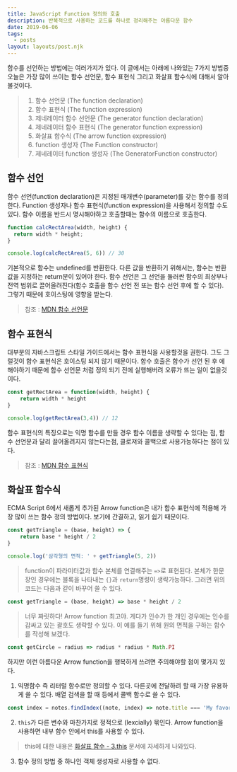 ```yaml
---
title: JavaScript Function 정의와 호출
description: 반복적으로 사용하는 코드를 하나로 정리해주는 아름다운 함수
date: 2019-06-06
tags:
  - posts
layout: layouts/post.njk
---
```


함수를 선언하는 방법에는 여러가지가 있다. 이 글에서는 아래에 나와있는 7가지 방법중 오늘은 가장 많이 쓰이는 함수 선언문, 함수 표현식 그리고 화살표 함수식에 대해서 알아볼것이다.

> 1. 함수 선언문 (The function declaration)
> 2. 함수 표현식 (The function expression)
> 3. 제네레이터 함수 선언문 (The generator function declaration)
> 4. 제네레이터 함수 표현식 (The generator function expression)
> 5. 화살표 함수식 (The arrow function expression)
> 6. function 생성자 (The Function constructor)
> 7. 제네레이터 function 생성자 (The GeneratorFunction constructor)

## 함수 선언

함수 선언(function declaration)은 지정된 매개변수(parameter)를 갖는 함수를 정의한다. Function 생성자나 함수 표현식(function expression)을 사용해서 정의할 수도 있다. 함수 이름을 반드시 명시해야하고 호출할때는 함수의 이름으로 호출한다.

```javascript
function calcRectArea(width, height) {
  return width * height;
}

console.log(calcRectArea(5, 6)) // 30
```

기본적으로 함수는 undefined를 반환한다. 다른 값을 반환하기 위해서는, 함수는 반환값을 지정하는 return문이 있어야 한다. 함수 선언은 그 선언을 둘러싼 함수의 최상부나 전역 범위로 끌어올려진다(함수 호출을 함수 선언 전 또는 함수 선언 후에 할 수 있다). 그렇기 때문에 호이스팅에 영향을 받는다.

> 참조 : [MDN 함수 선언문](https://developer.mozilla.org/ko/docs/Web/JavaScript/Reference/Statements/function)

## 함수 표현식

대부분의 자바스크립트 스타일 가이드에서는 함수 표현식을 사용할것을 권한다. 그도 그럴것이 함수 표현식은 호이스팅 되지 않기 때문이다. 함수 호출은 함수가 선언 된 후 에 해야하기 때문에 함수 선언문 처럼 정의 되기 전에 실행해버려 오류가 뜨는 일이 없을것이다.

```javascript
const getRectArea = function(width, height) {
    return width * height
}

console.log(getRectArea(3,4)) // 12

```

함수 표현식의 특징으로는 익명 함수를 만들 경우 함수 이름을 생략할 수 있다는 점, 함수 선언문과 달리 끌어올려지지 않는다는점, 클로져와 콜백으로 사용가능하다는 점이 있다.

> 참조 : [MDN 함수 표현식](https://developer.mozilla.org/ko/docs/Web/JavaScript/Reference/Operators/function)

## 화살표 함수식

ECMA Script 6에서 새롭게 추가된 Arrow function은 내가 함수 표현식에 적용해 가장 많이 쓰는 함수 정의 방법이다. 보기에 간결하고, 읽기 쉽기 때문이다.

```javascript
const getTriangle = (base, height) => {
    return base * height / 2
}

console.log('삼각형의 면적: ' + getTriangle(5, 2))
```

> function이 파라미터값과 함수 본체를 연결해주는 `=>`로 표현된다.
본체가 한문장인 경우에는 블록을 나타내는 `{}`과 `return`명령이 생략가능하다.
그러면 위의 코드는 다음과 같이 바꾸어 쓸 수 있다.

```javascript
const getTriangle = (base, height) => base * height / 2
```

> 너무 짜릿하다! Arrow function 최고야.
게다가 인수가 한 개인 경우에는 인수를 감싸고 있는 괄호도 생략할 수 있다. 이 예를 들기 위해 원의 면적을 구하는 함수를 작성해 보겠다.

```javascript
const getCircle = radius => radius * radius * Math.PI
```

하지만 이런 아름다운 Arrow function을 행복하게 쓰려면 주의해야할 점이 몇가지 있다.

1. 익명함수 즉 리터럴 함수로만 정의할 수 있다. 다른곳에 전달하려 할 때 가장 유용하게 쓸 수 있다. 배열 검색을 할 때 등에서 콜백 함수로 쓸 수 있다.

```javascript
const index = notes.findIndex((note, index) => note.title === 'My favorite food')
```

2. `this`가 다른 변수와 마찬가지로 정적으로 (lexcially) 묶인다. Arrow function을 사용하면 내부 함수 안에서 this를 사용할 수 있다.

> this에 대한 내용은 [화살표 함수 - 3.this](https://poiemaweb.com/es6-arrow-function) 문서에 자세하게 나와있다.

3. 함수 정의 방법 중 하나인 객체 생성자로 사용할 수 없다.
